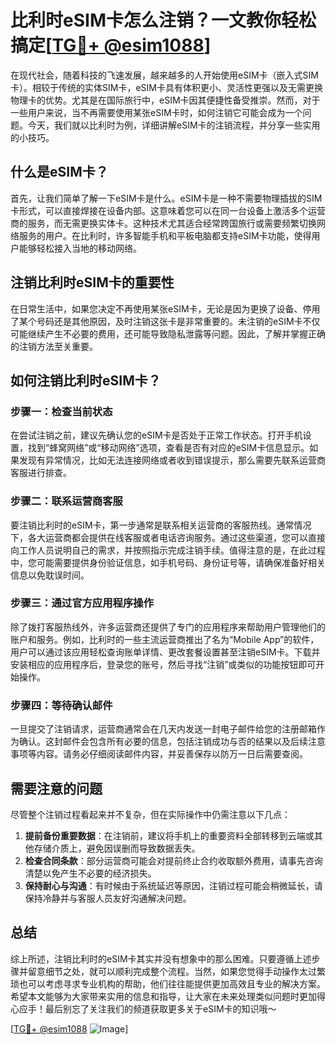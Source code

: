 # 比利时eSIM卡怎么注销？一文教你轻松搞定[[TG💪+ @esim1088](https://t.me/s/esim1088)]

在现代社会，随着科技的飞速发展，越来越多的人开始使用eSIM卡（嵌入式SIM卡）。相较于传统的实体SIM卡，eSIM卡具有体积更小、灵活性更强以及无需更换物理卡的优势。尤其是在国际旅行中，eSIM卡因其便捷性备受推崇。然而，对于一些用户来说，当不再需要使用某张eSIM卡时，如何注销它可能会成为一个问题。今天，我们就以比利时为例，详细讲解eSIM卡的注销流程，并分享一些实用的小技巧。

## 什么是eSIM卡？

首先，让我们简单了解一下eSIM卡是什么。eSIM卡是一种不需要物理插拔的SIM卡形式，可以直接焊接在设备内部。这意味着您可以在同一台设备上激活多个运营商的服务，而无需更换实体卡。这种技术尤其适合经常跨国旅行或需要频繁切换网络服务的用户。在比利时，许多智能手机和平板电脑都支持eSIM卡功能，使得用户能够轻松接入当地的移动网络。

## 注销比利时eSIM卡的重要性

在日常生活中，如果您决定不再使用某张eSIM卡，无论是因为更换了设备、停用了某个号码还是其他原因，及时注销这张卡是非常重要的。未注销的eSIM卡不仅可能继续产生不必要的费用，还可能导致隐私泄露等问题。因此，了解并掌握正确的注销方法至关重要。

## 如何注销比利时eSIM卡？

### 步骤一：检查当前状态

在尝试注销之前，建议先确认您的eSIM卡是否处于正常工作状态。打开手机设置，找到“蜂窝网络”或“移动网络”选项，查看是否有对应的eSIM卡信息显示。如果发现有异常情况，比如无法连接网络或者收到错误提示，那么需要先联系运营商客服进行排查。

### 步骤二：联系运营商客服

要注销比利时的eSIM卡，第一步通常是联系相关运营商的客服热线。通常情况下，各大运营商都会提供在线客服或者电话咨询服务。通过这些渠道，您可以直接向工作人员说明自己的需求，并按照指示完成注销手续。值得注意的是，在此过程中，您可能需要提供身份验证信息，如手机号码、身份证号等，请确保准备好相关信息以免耽误时间。

### 步骤三：通过官方应用程序操作

除了拨打客服热线外，许多运营商还提供了专门的应用程序来帮助用户管理他们的账户和服务。例如，比利时的一些主流运营商推出了名为“Mobile App”的软件，用户可以通过该应用轻松查询账单详情、更改套餐设置甚至注销eSIM卡。下载并安装相应的应用程序后，登录您的账号，然后寻找“注销”或类似的功能按钮即可开始操作。

### 步骤四：等待确认邮件

一旦提交了注销请求，运营商通常会在几天内发送一封电子邮件给您的注册邮箱作为确认。这封邮件会包含所有必要的信息，包括注销成功与否的结果以及后续注意事项等内容。请务必仔细阅读邮件内容，并妥善保存以防万一日后需要查阅。

## 需要注意的问题

尽管整个注销过程看起来并不复杂，但在实际操作中仍需注意以下几点：

1. **提前备份重要数据**：在注销前，建议将手机上的重要资料全部转移到云端或其他存储介质上，避免因误删而导致数据丢失。
2. **检查合同条款**：部分运营商可能会对提前终止合约收取额外费用，请事先咨询清楚以免产生不必要的经济损失。
3. **保持耐心与沟通**：有时候由于系统延迟等原因，注销过程可能会稍微延长，请保持冷静并与客服人员友好沟通解决问题。

## 总结

综上所述，注销比利时的eSIM卡其实并没有想象中的那么困难。只要遵循上述步骤并留意细节之处，就可以顺利完成整个流程。当然，如果您觉得手动操作太过繁琐也可以考虑寻求专业机构的帮助，他们往往能提供更加高效且专业的解决方案。希望本文能够为大家带来实用的信息和指导，让大家在未来处理类似问题时更加得心应手！最后别忘了关注我们的频道获取更多关于eSIM卡的知识哦～

[[TG💪+ @esim1088](https://t.me/s/esim1088) ![Image](https://i.postimg.cc/4NQfJmqS/Snipaste-2025-05-13-00-14-12.png)]